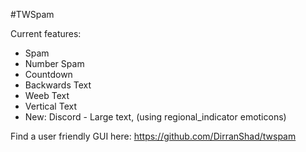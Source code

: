 #TWSpam

Current features:
- Spam
- Number Spam
- Countdown
- Backwards Text
- Weeb Text
- Vertical Text
- New: Discord - Large text, (using regional_indicator emoticons)

Find a user friendly GUI here: https://github.com/DirranShad/twspam
